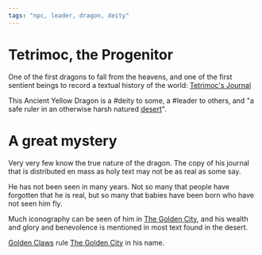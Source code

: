 ```yaml
---
tags: "npc, leader, dragon, deity"
---
```


# Tetrimoc, the Progenitor

One of the first dragons to fall from the heavens, and one of the first sentient beings to record a textual history of the world: [Tetrimoc's Journal](..\..\..\..\..\Notes%20on%20the%20Multiverse\Inner\Alaturmen\About%20People\Nations\Lands%20of%20Tetrimoc\Local%20Lore\Tetrimoc's%20Journal.md)

This Ancient Yellow Dragon is a #deity to some, a #leader to others, and "a safe ruler in an otherwise harsh natured [desert](..\..\..\..\..\Notes%20on%20the%20Multiverse\Inner\Alaturmen\About%20People\Nations\Lands%20of%20Tetrimoc\The%20Deserts%20of%20Tetrimoc.md)".

# A great mystery

Very very few know the true nature of the dragon. The copy of his journal that is distributed en mass as holy text may not be as real as some say.

He has not been seen in many years. Not so many that people have forgotten that he is real, but so many that babies have been born who have not seen him fly. 

Much iconography can be seen of him in [The Golden City](..\..\..\..\..\Notes%20on%20the%20Multiverse\Inner\Alaturmen\Places\Southwestern%20Central\The%20Golden%20City\The%20Golden%20City.md), and his wealth and glory and benevolence is mentioned in most text found in the desert. 

[Golden Claws](..\..\..\..\..\Notes%20on%20the%20Multiverse\Inner\Alaturmen\About%20People\Nations\Lands%20of%20Tetrimoc\Factions\Golden%20Claws.md) rule [The Golden City](..\..\..\..\..\Notes%20on%20the%20Multiverse\Inner\Alaturmen\Places\Southwestern%20Central\The%20Golden%20City\The%20Golden%20City.md) in his name.
